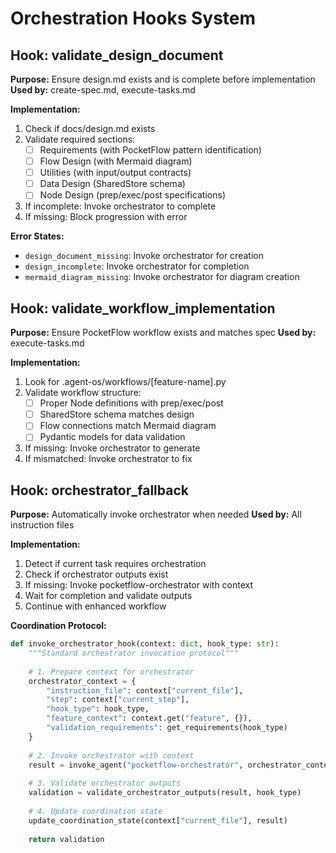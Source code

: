 # Orchestration Hooks System

## Hook: validate_design_document
**Purpose:** Ensure design.md exists and is complete before implementation
**Used by:** create-spec.md, execute-tasks.md

**Implementation:**
1. Check if docs/design.md exists
2. Validate required sections:
   - [ ] Requirements (with PocketFlow pattern identification)
   - [ ] Flow Design (with Mermaid diagram)  
   - [ ] Utilities (with input/output contracts)
   - [ ] Data Design (SharedStore schema)
   - [ ] Node Design (prep/exec/post specifications)
3. If incomplete: Invoke orchestrator to complete
4. If missing: Block progression with error

**Error States:**
- `design_document_missing`: Invoke orchestrator for creation
- `design_incomplete`: Invoke orchestrator for completion
- `mermaid_diagram_missing`: Invoke orchestrator for diagram creation

## Hook: validate_workflow_implementation  
**Purpose:** Ensure PocketFlow workflow exists and matches spec
**Used by:** execute-tasks.md

**Implementation:**
1. Look for .agent-os/workflows/[feature-name].py
2. Validate workflow structure:
   - [ ] Proper Node definitions with prep/exec/post
   - [ ] SharedStore schema matches design
   - [ ] Flow connections match Mermaid diagram
   - [ ] Pydantic models for data validation
3. If missing: Invoke orchestrator to generate
4. If mismatched: Invoke orchestrator to fix

## Hook: orchestrator_fallback
**Purpose:** Automatically invoke orchestrator when needed
**Used by:** All instruction files

**Implementation:**
1. Detect if current task requires orchestration
2. Check if orchestrator outputs exist
3. If missing: Invoke pocketflow-orchestrator with context
4. Wait for completion and validate outputs
5. Continue with enhanced workflow

**Coordination Protocol:**
```python
def invoke_orchestrator_hook(context: dict, hook_type: str):
    """Standard orchestrator invocation protocol"""
    
    # 1. Prepare context for orchestrator
    orchestrator_context = {
        "instruction_file": context["current_file"],
        "step": context["current_step"], 
        "hook_type": hook_type,
        "feature_context": context.get("feature", {}),
        "validation_requirements": get_requirements(hook_type)
    }
    
    # 2. Invoke orchestrator with context
    result = invoke_agent("pocketflow-orchestrator", orchestrator_context)
    
    # 3. Validate orchestrator outputs
    validation = validate_orchestrator_outputs(result, hook_type)
    
    # 4. Update coordination state
    update_coordination_state(context["current_file"], result)
    
    return validation
```